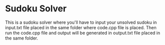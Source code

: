 # Sudoku Solver
This is a sudoku solver where you'll have to input your unsolved sudoku in input.txt file placed in the same folder where code.cpp file is placed. Then run the code.cpp file and output will be generated in output.txt file placed in the same folder.
